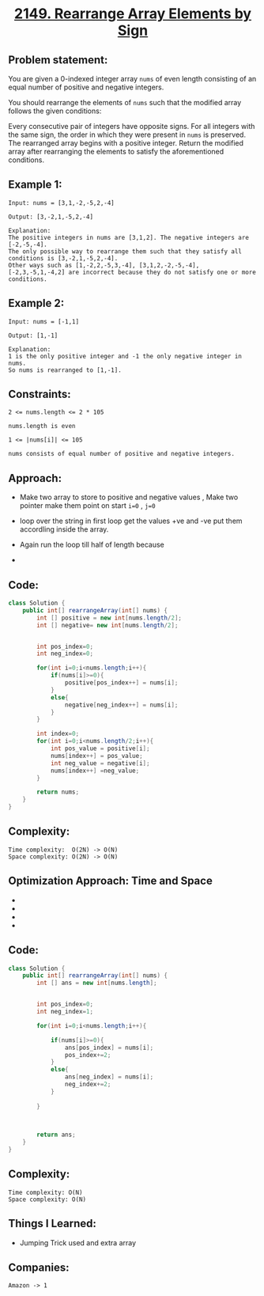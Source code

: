 <h1 align="center"><a href="https://leetcode.com/problems/rearrange-array-elements-by-sign/" target="_blank">2149. Rearrange Array Elements by Sign</a></h1>

## Problem statement:
You are given a 0-indexed integer array `nums` of even length consisting of an equal number of positive and negative integers.

You should rearrange the elements of `nums` such that the modified array follows the given conditions:

Every consecutive pair of integers have opposite signs.
For all integers with the same sign, the order in which they were present in `nums` is preserved.
The rearranged array begins with a positive integer.
Return the modified array after rearranging the elements to satisfy the aforementioned conditions.


## Example 1:

```
Input: nums = [3,1,-2,-5,2,-4]

Output: [3,-2,1,-5,2,-4]

Explanation:
The positive integers in nums are [3,1,2]. The negative integers are [-2,-5,-4].
The only possible way to rearrange them such that they satisfy all conditions is [3,-2,1,-5,2,-4].
Other ways such as [1,-2,2,-5,3,-4], [3,1,2,-2,-5,-4], [-2,3,-5,1,-4,2] are incorrect because they do not satisfy one or more conditions.  

```

## Example 2:

```
Input: nums = [-1,1]

Output: [1,-1]

Explanation:
1 is the only positive integer and -1 the only negative integer in nums.
So nums is rearranged to [1,-1].

```


## Constraints:

```
2 <= nums.length <= 2 * 105

nums.length is even

1 <= |nums[i]| <= 105

nums consists of equal number of positive and negative integers.
```


 

## Approach:

- Make two array to store to positive and negative values , Make two pointer make them point on start `i=0` , `j=0`
  
- loop over the string in first loop get the values +ve and -ve put them accordling inside the array.
  
- Again run the loop till half of length because 
  
- 



## Code: 

```java
class Solution {
    public int[] rearrangeArray(int[] nums) {
        int [] positive = new int[nums.length/2];
        int [] negative= new int[nums.length/2];


        int pos_index=0;
        int neg_index=0;

        for(int i=0;i<nums.length;i++){
            if(nums[i]>=0){
                positive[pos_index++] = nums[i];
            }
            else{
                negative[neg_index++] = nums[i];
            }
        }   

        int index=0;
        for(int i=0;i<nums.length/2;i++){
            int pos_value = positive[i];
            nums[index++] = pos_value;
            int neg_value = negative[i];
            nums[index++] =neg_value;
        }

        return nums;
    }
}
```


## Complexity:

```
Time complexity:  O(2N) -> O(N)
Space complexity: O(2N) -> O(N)
```




## Optimization Approach: Time and Space

- 
  
- 
  
-
  
- 



## Code: 

```java
class Solution {
    public int[] rearrangeArray(int[] nums) {
        int [] ans = new int[nums.length];


        int pos_index=0;
        int neg_index=1;

        for(int i=0;i<nums.length;i++){

            if(nums[i]>=0){
                ans[pos_index] = nums[i];
                pos_index+=2;
            }
            else{
                ans[neg_index] = nums[i];
                neg_index+=2;
            }
            
        }   

        

        return ans;
    }
}

```







## Complexity:

```
Time complexity: O(N)
Space complexity: O(N)
```











## Things I Learned:

- Jumping Trick used and extra array 
  


## Companies:

```
Amazon -> 1

```






